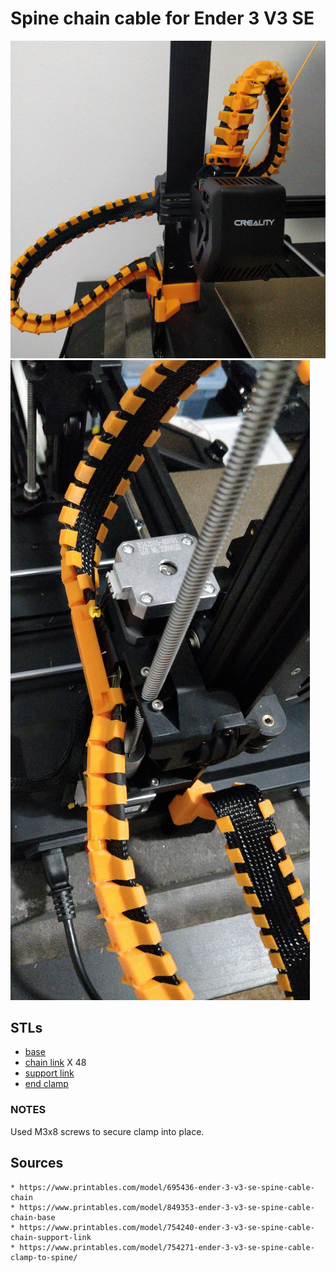# Spine chain cable for Ender 3 V3 SE

![front](./cable-spine-1.jpg)
![top](./cable-spine-2.jpg)

## STLs

* [base](./spine-cable-base.stl)
* [chain link](./spine-cable-chain.stl) X 48
* [support link](./spine-cable-chain-support-link.stl)
* [end clamp](./spine-chain-clamp.stl)

### NOTES

Used M3x8 screws to secure clamp into place.

## Sources

    * https://www.printables.com/model/695436-ender-3-v3-se-spine-cable-chain
    * https://www.printables.com/model/849353-ender-3-v3-se-spine-cable-chain-base
    * https://www.printables.com/model/754240-ender-3-v3-se-spine-cable-chain-support-link
    * https://www.printables.com/model/754271-ender-3-v3-se-spine-cable-clamp-to-spine/

